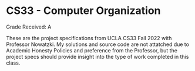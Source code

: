 # CS33 - Computer Organization

Grade Received: A

These are the project specifications from UCLA CS33 Fall 2022 with Professor Nowatzki. My solutions and source code are not attatched due to Academic Honesty Policies and preference from the Professor, but the project specs should provide insight into the type of work completed in this class.
